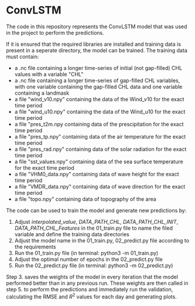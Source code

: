 # ConvLSTM

The code in this repository represents the ConvLSTM model that was used in the project to perform the predictions. 

If it is ensured that the required libraries are installed and training data is present in a seperate directory, the model can be trained. The training data must contain:

- a .nc file containing a longer time-series of initial (not gap-filled) CHL values with a variable "CHL"
- a .nc file containing a longer time-series of gap-filled CHL variables, with one variable containing the gap-filled CHL data and one variable containing a landmask
- a file "wind_v10.npy" containing the data of the Wind_v10 for the exact time period
- a file "wind_u10.npy" containing the data of the Wind_u10 for the exact time period
- a file "pres_t2m.npy containing data of the prescipitation for the exact time period
- a file "pres_tp.npy" containing data of the air temperature for the exact time period
- a file "pres_rad.npy" containing data of the solar radiation for the exact time period
- a file "sst_values.npy" containing data of the sea surface temperature for the exact time period
- a file "VHM0_data.npy" containing data of wave height for the exact time period
- a file "VMDR_data.npy" containing data of wave direction for the exact time period
- a file "topo.npy" containing data of topography of the area


The code can be used to train the model and generate new predictions by:

1. Adjust *interpolated_value*, *DATA_PATH_CHL*, *DATA_PATH_CHL_INIT*, *DATA_PATH_CHL_Features* in the 01_train.py file to name the filed variable and define the training data directories
2. Adjust the model name in the 01_train.py, 02_predict.py file according to the requirements
3. Run the 01_train.py file (in terminal: python3 -m 01_train.py)
4. Adjust the optimal number of epochs in the 02_predict.py file
5. Run the 02_predict.py file (in terminal: python3 -m 02_predict.py)

Step 3. saves the weights of the model in every iteration that the model performed better than in any previous run. These weights are then called in step 5. to perform the predictions and immediately run the validation, calculating the RMSE and $R^2$ values for each day and generating plots. 